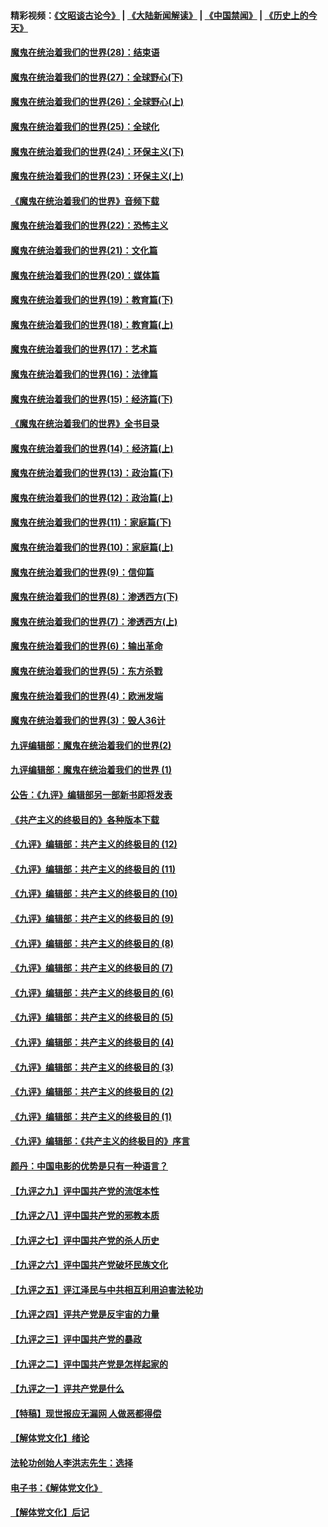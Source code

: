 #### 精彩视频：[《文昭谈古论今》](https://github.com/gfw-breaker/wenzhao/blob/master/README.md?t=01170331) | [《大陆新闻解读》](https://github.com/gfw-breaker/ntdtv-comedy/blob/master/README.md?t=01170331) | [《中国禁闻》](https://github.com/gfw-breaker/ntdtv-news/blob/master/README.md?t=01170331) | [《历史上的今天》](https://github.com/gfw-breaker/today-in-history/blob/master/README.md?t=01170331) 

#### [魔鬼在统治着我们的世界(28)：结束语](../pages/nsc422/n10936246.md?t=01170331) 

#### [魔鬼在统治着我们的世界(27)：全球野心(下)](../pages/nsc422/n10928319.md?t=01170331) 

#### [魔鬼在统治着我们的世界(26)：全球野心(上)](../pages/nsc422/n10900318.md?t=01170331) 

#### [魔鬼在统治着我们的世界(25)：全球化](../pages/nsc422/n10788205.md?t=01170331) 

#### [魔鬼在统治着我们的世界(24)：环保主义(下)](../pages/nsc422/n10695307.md?t=01170331) 

#### [魔鬼在统治着我们的世界(23)：环保主义(上)](../pages/nsc422/n10688613.md?t=01170331) 

#### [《魔鬼在统治着我们的世界》音频下载](../pages/nsc422/n10635553.md?t=01170331) 

#### [魔鬼在统治着我们的世界(22)：恐怖主义](../pages/nsc422/n10614727.md?t=01170331) 

#### [魔鬼在统治着我们的世界(21)：文化篇](../pages/nsc422/n10597706.md?t=01170331) 

#### [魔鬼在统治着我们的世界(20)：媒体篇](../pages/nsc422/n10586579.md?t=01170331) 

#### [魔鬼在统治着我们的世界(19)：教育篇(下)](../pages/nsc422/n10564808.md?t=01170331) 

#### [魔鬼在统治着我们的世界(18)：教育篇(上)](../pages/nsc422/n10526970.md?t=01170331) 

#### [魔鬼在统治着我们的世界(17)：艺术篇](../pages/nsc422/n10499093.md?t=01170331) 

#### [魔鬼在统治着我们的世界(16)：法律篇](../pages/nsc422/n10485969.md?t=01170331) 

#### [魔鬼在统治着我们的世界(15)：经济篇(下)](../pages/nsc422/n10469975.md?t=01170331) 

#### [《魔鬼在统治着我们的世界》全书目录](../pages/nsc422/n10464261.md?t=01170331) 

#### [魔鬼在统治着我们的世界(14)：经济篇(上)](../pages/nsc422/n10457370.md?t=01170331) 

#### [魔鬼在统治着我们的世界(13)：政治篇(下)](../pages/nsc422/n10448270.md?t=01170331) 

#### [魔鬼在统治着我们的世界(12)：政治篇(上)](../pages/nsc422/n10444576.md?t=01170331) 

#### [魔鬼在统治着我们的世界(11)：家庭篇(下)](../pages/nsc422/n10440961.md?t=01170331) 

#### [魔鬼在统治着我们的世界(10)：家庭篇(上)](../pages/nsc422/n10435448.md?t=01170331) 

#### [魔鬼在统治着我们的世界(9)：信仰篇](../pages/nsc422/n10432159.md?t=01170331) 

#### [魔鬼在统治着我们的世界(8)：渗透西方(下)](../pages/nsc422/n10429603.md?t=01170331) 

#### [魔鬼在统治着我们的世界(7)：渗透西方(上)](../pages/nsc422/n10426013.md?t=01170331) 

#### [魔鬼在统治着我们的世界(6)：输出革命](../pages/nsc422/n10421536.md?t=01170331) 

#### [魔鬼在统治着我们的世界(5)：东方杀戮](../pages/nsc422/n10417707.md?t=01170331) 

#### [魔鬼在统治着我们的世界(4)：欧洲发端](../pages/nsc422/n10414890.md?t=01170331) 

#### [魔鬼在统治着我们的世界(3)：毁人36计](../pages/nsc422/n10411583.md?t=01170331) 

#### [九评编辑部：魔鬼在统治着我们的世界(2)](../pages/nsc422/n10410036.md?t=01170331) 

#### [九评编辑部：魔鬼在统治着我们的世界 (1)](../pages/nsc422/n10406825.md?t=01170331) 

#### [公告：《九评》编辑部另一部新书即将发表](../pages/nsc422/n10405104.md?t=01170331) 

#### [《共产主义的终极目的》各种版本下载](../pages/nsc422/n10022138.md?t=01170331) 

#### [《九评》编辑部：共产主义的终极目的 (12)](../pages/nsc422/n9933272.md?t=01170331) 

#### [《九评》编辑部：共产主义的终极目的 (11)](../pages/nsc422/n9924973.md?t=01170331) 

#### [《九评》编辑部：共产主义的终极目的 (10)](../pages/nsc422/n9920883.md?t=01170331) 

#### [《九评》编辑部：共产主义的终极目的 (9)](../pages/nsc422/n9916363.md?t=01170331) 

#### [《九评》编辑部：共产主义的终极目的 (8)](../pages/nsc422/n9912488.md?t=01170331) 

#### [《九评》编辑部：共产主义的终极目的 (7)](../pages/nsc422/n9901176.md?t=01170331) 

#### [《九评》编辑部：共产主义的终极目的 (6)](../pages/nsc422/n9899359.md?t=01170331) 

#### [《九评》编辑部：共产主义的终极目的 (5)](../pages/nsc422/n9893174.md?t=01170331) 

#### [《九评》编辑部：共产主义的终极目的 (4)](../pages/nsc422/n9891246.md?t=01170331) 

#### [《九评》编辑部：共产主义的终极目的 (3)](../pages/nsc422/n9879879.md?t=01170331) 

#### [《九评》编辑部：共产主义的终极目的 (2)](../pages/nsc422/n9876205.md?t=01170331) 

#### [《九评》编辑部：共产主义的终极目的 (1)](../pages/nsc422/n9865857.md?t=01170331) 

#### [《九评》编辑部：《共产主义的终极目的》序言](../pages/nsc422/n9862666.md?t=01170331) 

#### [颜丹：中国电影的优势是只有一种语言？](../pages/nsc422/n9583062.md?t=01170331) 

#### [【九评之九】评中国共产党的流氓本性](../pages/nsc422/n737542.md?t=01170331) 

#### [【九评之八】评中国共产党的邪教本质](../pages/nsc422/n735942.md?t=01170331) 

#### [【九评之七】评中国共产党的杀人历史](../pages/nsc422/n733806.md?t=01170331) 

#### [【九评之六】评中国共产党破坏民族文化](../pages/nsc422/n731667.md?t=01170331) 

#### [【九评之五】评江泽民与中共相互利用迫害法轮功](../pages/nsc422/n730058.md?t=01170331) 

#### [【九评之四】评共产党是反宇宙的力量](../pages/nsc422/n727814.md?t=01170331) 

#### [【九评之三】评中国共产党的暴政](../pages/nsc422/n725597.md?t=01170331) 

#### [【九评之二】评中国共产党是怎样起家的](../pages/nsc422/n723946.md?t=01170331) 

#### [【九评之一】评共产党是什么](../pages/nsc422/n722529.md?t=01170331) 

#### [【特稿】现世报应无漏网 人做恶都得偿](../pages/nsc422/n4215167.md?t=01170331) 

#### [【解体党文化】绪论](../pages/nsc422/n1449356.md?t=01170331) 

#### [法轮功创始人李洪志先生：选择](../pages/nsc422/n3580738.md?t=01170331) 

#### [电子书：《解体党文化》](../pages/nsc422/n1573484.md?t=01170331) 

#### [【解体党文化】后记](../pages/nsc422/n1531999.md?t=01170331) 

